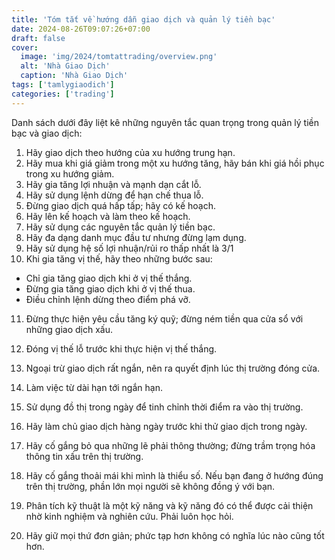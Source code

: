 ```yaml
---
title: 'Tóm tắt về hướng dẫn giao dịch và quản lý tiền bạc'
date: 2024-08-26T09:07:26+07:00
draft: false
cover:
  image: 'img/2024/tomtattrading/overview.png'
  alt: 'Nhà Giao Dịch'
  caption: 'Nhà Giao Dịch'
tags: ['tamlygiaodich']
categories: ['trading']
---
```


Danh sách dưới đây liệt kê những nguyên tắc quan trọng trong quản lý tiền bạc và giao dịch:

1. Hãy giao dịch theo hướng của xu hướng trung hạn.
2. Hãy mua khi giá giảm trong một xu hướng tăng, hãy bán khi giá hồi phục trong xu hướng giảm.
3. Hãy gia tăng lợi nhuận và mạnh dạn cắt lỗ.
4. Hãy sử dụng lệnh dừng để hạn chế thua lỗ.
5. Đừng giao dịch quá hấp tấp; hãy có kế hoạch.
6. Hãy lên kế hoạch và làm theo kế hoạch.
7. Hãy sử dụng các nguyên tắc quản lý tiền bạc.
8. Hãy đa dạng danh mục đầu tư nhưng đừng lạm dụng.
9. Hãy sử dụng hệ số lợi nhuận/rủi ro thấp nhất là 3/1
10. Khi gia tăng vị thế, hãy theo những bước sau:

- Chỉ gia tăng giao dịch khi ở vị thế thắng.
- Đừng gia tăng giao dịch khi ở vị thế thua.
- Điều chỉnh lệnh dừng theo điểm phá vỡ.

11. Đừng thực hiện yêu cầu tăng ký quỹ; đừng ném tiền qua cửa sổ với những giao dịch xấu.
12. Đóng vị thế lỗ trước khi thực hiện vị thế thắng.
13. Ngoại trừ giao dịch rất ngắn, nên ra quyết định lúc thị trường đóng cửa.
14. Làm việc từ dài hạn tới ngắn hạn.
15. Sử dụng đồ thị trong ngày để tinh chỉnh thời điểm ra vào thị trường.
16. Hãy làm chủ giao dịch hàng ngày trước khi thử giao dịch trong ngày.
17. Hãy cố gắng bỏ qua những lẽ phải thông thường; đừng trầm trọng hóa thông tin xấu trên thị trường.
18. Hãy cố gắng thoải mái khi mình là thiểu số. Nếu bạn đang ở hướng đúng trên thị trường, phần lớn mọi người sẽ không đồng ý với bạn.

19. Phân tích kỹ thuật là một kỹ năng và kỹ năng đó có thể được cải thiện nhờ kinh nghiệm và nghiên cứu. Phải luôn học hỏi.
20. Hãy giữ mọi thứ đơn giản; phức tạp hơn không có nghĩa lúc nào cũng tốt hơn.
